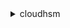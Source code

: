 <details>

<summary>
cloudhsm
</summary>

- <details><summary>add-tags-to-resource</summary>

  * --resource-arn
  * --tag-list
  * --cli-input-json
  * --cli-input-yaml
  * --generate-cli-skeleton


- <details><summary>create-hapg</summary>

  * --label
  * --cli-input-json
  * --cli-input-yaml
  * --generate-cli-skeleton


- <details><summary>create-hsm</summary>

  * --subnet-id
  * --ssh-key
  * --eni-ip
  * --iam-role-arn
  * --external-id
  * --subscription-type
  * --client-token
  * --syslog-ip
  * --cli-input-json
  * --cli-input-yaml
  * --generate-cli-skeleton


- <details><summary>create-luna-client</summary>

  * --label
  * --certificate
  * --cli-input-json
  * --cli-input-yaml
  * --generate-cli-skeleton


- <details><summary>delete-hapg</summary>

  * --hapg-arn
  * --cli-input-json
  * --cli-input-yaml
  * --generate-cli-skeleton


- <details><summary>delete-hsm</summary>

  * --hsm-arn
  * --cli-input-json
  * --cli-input-yaml
  * --generate-cli-skeleton


- <details><summary>delete-luna-client</summary>

  * --client-arn
  * --cli-input-json
  * --cli-input-yaml
  * --generate-cli-skeleton


- <details><summary>describe-hapg</summary>

  * --hapg-arn
  * --cli-input-json
  * --cli-input-yaml
  * --generate-cli-skeleton


- <details><summary>describe-hsm</summary>

  * --hsm-arn
  * --hsm-serial-number
  * --cli-input-json
  * --cli-input-yaml
  * --generate-cli-skeleton


- <details><summary>describe-luna-client</summary>

  * --client-arn
  * --certificate-fingerprint
  * --cli-input-json
  * --cli-input-yaml
  * --generate-cli-skeleton


- <details><summary>get-config</summary>

  * --client-arn
  * --client-version
  * --hapg-list
  * --cli-input-json
  * --cli-input-yaml
  * --generate-cli-skeleton


- <details><summary>help</summary>

  * 


- <details><summary>list-available-zones</summary>

  * --cli-input-json
  * --cli-input-yaml
  * --generate-cli-skeleton


- <details><summary>list-hapgs</summary>

  * --cli-input-json
  * --cli-input-yaml
  * --starting-token
  * --max-items
  * --generate-cli-skeleton


- <details><summary>list-hsms</summary>

  * --cli-input-json
  * --cli-input-yaml
  * --starting-token
  * --max-items
  * --generate-cli-skeleton


- <details><summary>list-luna-clients</summary>

  * --cli-input-json
  * --cli-input-yaml
  * --starting-token
  * --max-items
  * --generate-cli-skeleton


- <details><summary>list-tags-for-resource</summary>

  * --resource-arn
  * --cli-input-json
  * --cli-input-yaml
  * --generate-cli-skeleton


- <details><summary>modify-hapg</summary>

  * --hapg-arn
  * --label
  * --partition-serial-list
  * --cli-input-json
  * --cli-input-yaml
  * --generate-cli-skeleton


- <details><summary>modify-hsm</summary>

  * --hsm-arn
  * --subnet-id
  * --eni-ip
  * --iam-role-arn
  * --external-id
  * --syslog-ip
  * --cli-input-json
  * --cli-input-yaml
  * --generate-cli-skeleton


- <details><summary>modify-luna-client</summary>

  * --client-arn
  * --certificate
  * --cli-input-json
  * --cli-input-yaml
  * --generate-cli-skeleton


- <details><summary>remove-tags-from-resource</summary>

  * --resource-arn
  * --tag-key-list
  * --cli-input-json
  * --cli-input-yaml
  * --generate-cli-skeleton


</details>

